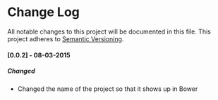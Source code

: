 # Change Log
All notable changes to this project will be documented in this file.
This project adheres to [Semantic Versioning](http://semver.org/).

#### [0.0.2] - 08-03-2015
##### Changed
- Changed the name of the project so that it shows up in Bower

